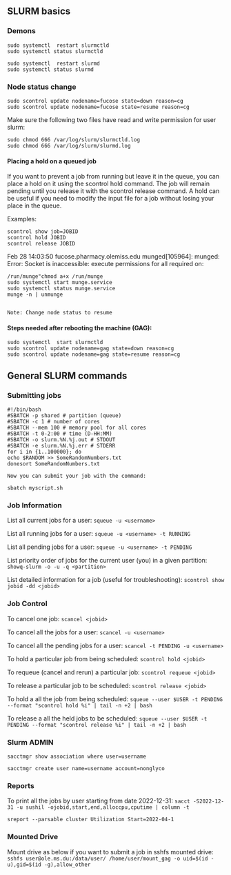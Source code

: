 ## SLURM basics
### Demons
```
sudo systemctl  restart slurmctld
sudo systemctl status slurmctld

sudo systemctl  restart slurmd
sudo systemctl status slurmd
```

### Node status change
```
sudo scontrol update nodename=fucose state=down reason=cg 
sudo scontrol update nodename=fucose state=resume reason=cg

```

Make sure the following two files have read and write permission for user slurm:
```
sudo chmod 666 /var/log/slurm/slurmctld.log
sudo chmod 666 /var/log/slurm/slurmd.log
```
#### Placing a hold on a queued job
If you want to prevent a job from running but leave it in the queue, you can place a hold on it using the scontrol hold command. The job will remain pending until you release it with the scontrol release command. A hold can be useful if you need to modify the input file for a job without losing your place in the queue.

Examples:
```
scontrol show job=JOBID
scontrol hold JOBID
scontrol release JOBID
```
Feb 28 14:03:50 fucose.pharmacy.olemiss.edu munged[105964]: munged: Error: Socket is inaccessible: execute permissions for all required on:

```
/run/munge"chmod a+x /run/munge
sudo systemctl start munge.service
sudo systemctl status munge.service
munge -n | unmunge


Note: Change node status to resume

```
#### Steps needed after rebooting the machine (GAG):
```
sudo systemctl  start slurmctld
sudo scontrol update nodename=gag state=down reason=cg
sudo scontrol update nodename=gag state=resume reason=cg
```

## General SLURM commands 

### Submitting jobs
```
#!/bin/bash
#SBATCH -p shared # partition (queue)
#SBATCH -c 1 # number of cores
#SBATCH --mem 100 # memory pool for all cores
#SBATCH -t 0-2:00 # time (D-HH:MM)
#SBATCH -o slurm.%N.%j.out # STDOUT
#SBATCH -e slurm.%N.%j.err # STDERR
for i in {1..100000}; do
echo $RANDOM >> SomeRandomNumbers.txt
donesort SomeRandomNumbers.txt

Now you can submit your job with the command:

sbatch myscript.sh
```
### Job Information

List all current jobs for a user:
```squeue -u <username>```

List all running jobs for a user:
```squeue -u <username> -t RUNNING```

List all pending jobs for a user:
```squeue -u <username> -t PENDING```

List priority order of jobs for the current user (you) in a given partition:
```showq-slurm -o -u -q <partition>```

List detailed information for a job (useful for troubleshooting):
```scontrol show jobid -dd <jobid>```

### Job Control


To cancel one job:
```scancel <jobid>```

To cancel all the jobs for a user:
```scancel -u <username>```

To cancel all the pending jobs for a user:
```scancel -t PENDING -u <username>```

To hold a particular job from being scheduled:
```scontrol hold <jobid>```

To requeue (cancel and rerun) a particular job:
```scontrol requeue <jobid>```

To release a particular job to be scheduled:
```scontrol release <jobid>```

To hold a all the job from being scheduled:
```squeue --user $USER -t PENDING --format "scontrol hold %i" | tail -n +2 | bash```



To release a all the held jobs to be scheduled:
```squeue --user $USER -t PENDING --format "scontrol release %i" | tail -n +2 | bash```


### Slurm ADMIN ##
```sacctmgr show association where user=username```


```sacctmgr create user name=username account=nonglyco```


### Reports

To print all the jobs by user starting from date 2022-12-31:
```sacct -S2022-12-31 -u sushil -ojobid,start,end,alloccpu,cputime | column -t```


```sreport --parsable cluster Utilization Start=2022-04-1```



### Mounted Drive
Mount drive as below if you want to submit a job in sshfs mounted drive:
```sshfs user@ole.ms.du:/data/user/ /home/user/mount_gag -o uid=$(id -u),gid=$(id -g),allow_other```
